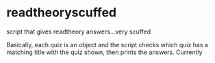 # readtheoryscuffed
script that gives readtheory answers...very scuffed

Basically, each quiz is an object and the script checks which quiz has a matching title with the quiz shown, then prints the answers.
Currently
